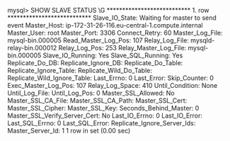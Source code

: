 mysql> SHOW SLAVE STATUS \G
*************************** 1. row ***************************
               Slave_IO_State: Waiting for master to send event
                  Master_Host: ip-172-31-26-116.eu-central-1.compute.internal
                  Master_User: root
                  Master_Port: 3306
                Connect_Retry: 60
              Master_Log_File: mysql-bin.000005
          Read_Master_Log_Pos: 107
               Relay_Log_File: mysqld-relay-bin.000012
                Relay_Log_Pos: 253
        Relay_Master_Log_File: mysql-bin.000005
             Slave_IO_Running: Yes
            Slave_SQL_Running: Yes
              Replicate_Do_DB:
          Replicate_Ignore_DB:
           Replicate_Do_Table:
       Replicate_Ignore_Table:
      Replicate_Wild_Do_Table:
  Replicate_Wild_Ignore_Table:
                   Last_Errno: 0
                   Last_Error:
                 Skip_Counter: 0
          Exec_Master_Log_Pos: 107
              Relay_Log_Space: 410
              Until_Condition: None
               Until_Log_File:
                Until_Log_Pos: 0
           Master_SSL_Allowed: No
           Master_SSL_CA_File:
           Master_SSL_CA_Path:
              Master_SSL_Cert:
            Master_SSL_Cipher:
               Master_SSL_Key:
        Seconds_Behind_Master: 0
Master_SSL_Verify_Server_Cert: No
                Last_IO_Errno: 0
                Last_IO_Error:
               Last_SQL_Errno: 0
               Last_SQL_Error:
  Replicate_Ignore_Server_Ids:
             Master_Server_Id: 1
1 row in set (0.00 sec)
